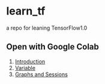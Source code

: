 # learn_tf

a repo for leaning TensorFlow1.0

## Open with Google Colab

1. [Introduction](https://colab.research.google.com/github/Psiphonc/learn_tf/blob/master/Introduction.ipynb)
2. [Variable](https://colab.research.google.com/github/Psiphonc/learn_tf/blob/master/Variable.ipynb)
3. [Graphs and Sessions](https://colab.research.google.com/github/Psiphonc/learn_tf/blob/master/Graphs&Sessions.ipynb)
